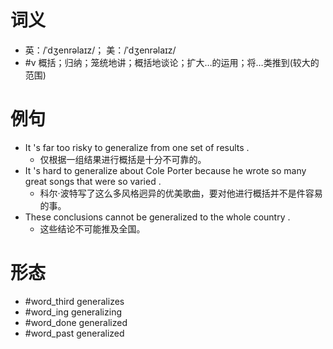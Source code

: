 # 词义
- 英：/ˈdʒenrəlaɪz/； 美：/ˈdʒenrəlaɪz/
- #v 概括；归纳；笼统地讲；概括地谈论；扩大…的运用；将…类推到(较大的范围)
# 例句
- It 's far too risky to generalize from one set of results .
	- 仅根据一组结果进行概括是十分不可靠的。
- It 's hard to generalize about Cole Porter because he wrote so many great songs that were so varied .
	- 科尔·波特写了这么多风格迥异的优美歌曲，要对他进行概括并不是件容易的事。
- These conclusions cannot be generalized to the whole country .
	- 这些结论不可能推及全国。
# 形态
- #word_third generalizes
- #word_ing generalizing
- #word_done generalized
- #word_past generalized

